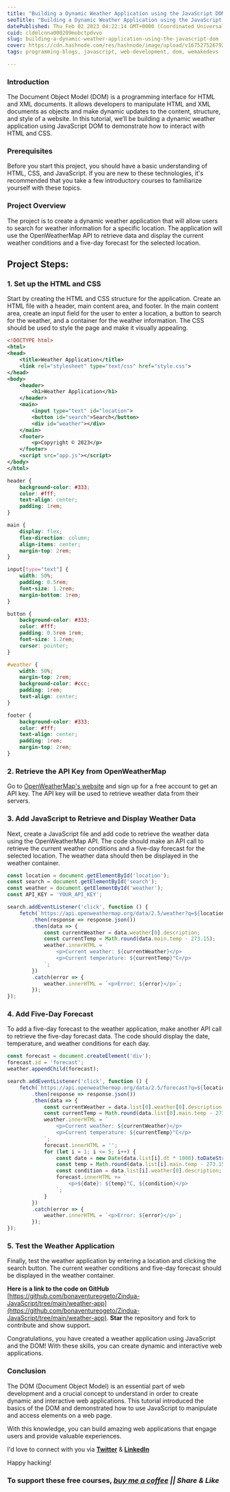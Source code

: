 ```yaml
---
title: "Building a Dynamic Weather Application using the JavaScript DOM"
seoTitle: "Building a Dynamic Weather Application using the JavaScript DOM"
datePublished: Thu Feb 02 2023 04:22:14 GMT+0000 (Coordinated Universal Time)
cuid: cldmlcnna000209mobctpdvvo
slug: building-a-dynamic-weather-application-using-the-javascript-dom
cover: https://cdn.hashnode.com/res/hashnode/image/upload/v1675275267928/03eb476d-2459-4870-b31b-fd58097f8b66.jpeg
tags: programming-blogs, javascript, web-development, dom, wemakedevs

---
```


### Introduction

The Document Object Model (DOM) is a programming interface for HTML and XML documents. It allows developers to manipulate HTML and XML documents as objects and make dynamic updates to the content, structure, and style of a website. In this tutorial, we’ll be building a dynamic weather application using JavaScript DOM to demonstrate how to interact with HTML and CSS.

### Prerequisites

Before you start this project, you should have a basic understanding of HTML, CSS, and JavaScript. If you are new to these technologies, it's recommended that you take a few introductory courses to familiarize yourself with these topics.

### Project Overview

The project is to create a dynamic weather application that will allow users to search for weather information for a specific location. The application will use the OpenWeatherMap API to retrieve data and display the current weather conditions and a five-day forecast for the selected location.

## Project Steps:

### 1\. Set up the HTML and CSS

Start by creating the HTML and CSS structure for the application. Create an HTML file with a header, main content area, and footer. In the main content area, create an input field for the user to enter a location, a button to search for the weather, and a container for the weather information. The CSS should be used to style the page and make it visually appealing.

```xml
<!DOCTYPE html>
<html>
<head>
	<title>Weather Application</title>
	<link rel="stylesheet" type="text/css" href="style.css">
</head>
<body>
	<header>
		<h1>Weather Application</h1>
	</header>
	<main>
		<input type="text" id="location">
		<button id="search">Search</button>
		<div id="weather"></div>
	</main>
	<footer>
		<p>Copyright © 2023</p>
	</footer>
	<script src="app.js"></script>
</body>
</html>
```

```css
header {
	background-color: #333;
	color: #fff;
	text-align: center;
	padding: 1rem;
}

main {
	display: flex;
	flex-direction: column;
	align-items: center;
	margin-top: 2rem;
}

input[type="text"] {
	width: 50%;
	padding: 0.5rem;
	font-size: 1.2rem;
	margin-bottom: 1rem;
}

button {
	background-color: #333;
	color: #fff;
	padding: 0.5rem 1rem;
	font-size: 1.2rem;
	cursor: pointer;
}

#weather {
	width: 50%;
	margin-top: 2rem;
	background-color: #ccc;
	padding: 1rem;
	text-align: center;
}

footer {
	background-color: #333;
	color: #fff;
	text-align: center;
	padding: 1rem;
	margin-top: 2rem;
}
```

### 2\. Retrieve the API Key from OpenWeatherMap

Go to [OpenWeatherMap's website](https://openweathermap.org/api) and sign up for a free account to get an API key. The API key will be used to retrieve weather data from their servers.

### 3\. Add JavaScript to Retrieve and Display Weather Data

Next, create a JavaScript file and add code to retrieve the weather data using the OpenWeatherMap API. The code should make an API call to retrieve the current weather conditions and a five-day forecast for the selected location. The weather data should then be displayed in the weather container.

```javascript
const location = document.getElementById('location');
const search = document.getElementById('search');
const weather = document.getElementById('weather');
const API_KEY = 'YOUR_API_KEY';

search.addEventListener('click', function () {
	fetch(`https://api.openweathermap.org/data/2.5/weather?q=${location.value}&appid=${API_KEY}`)
		.then(response => response.json())
		.then(data => {
			const currentWeather = data.weather[0].description;
			const currentTemp = Math.round(data.main.temp - 273.15);
			weather.innerHTML = `
				<p>Current weather: ${currentWeather}</p>
				<p>Current temperature: ${currentTemp}°C</p>
			`;
		})
		.catch(error => {
			weather.innerHTML = `<p>Error: ${error}</p>`;
		});
});
```

### 4\. Add Five-Day Forecast

To add a five-day forecast to the weather application, make another API call to retrieve the five-day forecast data. The code should display the date, temperature, and weather conditions for each day.

```javascript
const forecast = document.createElement('div');
forecast.id = 'forecast';
weather.appendChild(forecast);

search.addEventListener('click', function () {
	fetch(`https://api.openweathermap.org/data/2.5/forecast?q=${location.value}&appid=${API_KEY}`)
		.then(response => response.json())
		.then(data => {
			const currentWeather = data.list[0].weather[0].description;
			const currentTemp = Math.round(data.list[0].main.temp - 273.15);
			weather.innerHTML = `
				<p>Current weather: ${currentWeather}</p>
				<p>Current temperature: ${currentTemp}°C</p>
			`;
			forecast.innerHTML = '';
			for (let i = 1; i <= 5; i++) {
				const date = new Date(data.list[i].dt * 1000).toDateString();
				const temp = Math.round(data.list[i].main.temp - 273.15);
				const condition = data.list[i].weather[0].description;
				forecast.innerHTML += `
					<p>${date}: ${temp}°C, ${condition}</p>
				`;
			}
		})
		.catch(error => {
			weather.innerHTML = `<p>Error: ${error}</p>`;
		});
});
```

### 5\. Test the Weather Application

Finally, test the weather application by entering a location and clicking the search button. The current weather conditions and five-day forecast should be displayed in the weather container.

**Here is a link to the code on GitHub** [https://github.com/bonaventureogeto/Zindua-JavaScript/tree/main/weather-app](https://github.com/bonaventureogeto/Zindua-JavaScript/tree/main/weather-app). **Star** the repository and fork to contribute and show support.

Congratulations, you have created a weather application using JavaScript and the DOM! With these skills, you can create dynamic and interactive web applications.

### Conclusion

The DOM (Document Object Model) is an essential part of web development and a crucial concept to understand in order to create dynamic and interactive web applications. This tutorial introduced the basics of the DOM and demonstrated how to use JavaScript to manipulate and access elements on a web page.

With this knowledge, you can build amazing web applications that engage users and provide valuable experiences.

I'd love to connect with you via [**Twitter**](https://twitter.com/bonaogeto) & [**LinkedIn**](https://www.linkedin.com/in/bonaventureogeto/)

Happy hacking!

### **To support these free courses,** [***buy me a coffee***](https://www.buymeacoffee.com/bonaogeto) ***|| Share & Like***